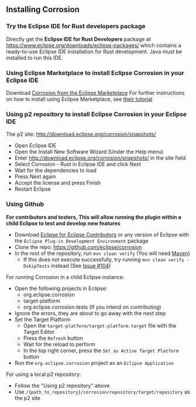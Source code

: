 ## Installing Corrosion

### Try the Eclipse IDE for Rust developers package

Directly get the **Eclipse IDE for Rust Developers** package at https://www.eclipse.org/downloads/eclipse-packages/ which contains a ready-to-use Eclipse IDE installation for Rust development. Java must be installed to run this IDE.

### Using Eclipse Marketplace to install Eclipse Corrosion in your Eclipse IDE
Download [Corrosion from the Eclipse Marketplace](https://marketplace.eclipse.org/content/corrosion-rust-edition-eclipse-ide)
For further instructions on how to install using Eclipse Marketplace, see [their tutorial](https://marketplace.eclipse.org/marketplace-client-intro?mpc_install=3835145)

### Using p2 repository to install Eclipse Corrosion in your Eclipse IDE
The p2 site: http://download.eclipse.org/corrosion/snapshots/

 - Open Eclipse IDE
 - Open the Install New Software Wizard (Under the Help menu)
 - Enter http://download.eclipse.org/corrosion/snapshots/ in the site field
 - Select Corrosion - Rust in Eclipse IDE and click Next
 - Wait for the dependencies to load
 - Press Next again
 - Accept the license and press Finish
 - Restart Eclipse

### Using Github
**For contributors and testers, This will allow running the plugin within a child Eclipse to test and develop new features**

 - Download [Eclipse for Eclipse Contributors](https://www.eclipse.org/downloads/packages/) or any version of Eclipse with the `Eclipse Plug-in Development Environment` package
 - Clone the repo: https://github.com/eclipse/corrosion
 - In the root of the repository, run `mvn clean verify` (You will need [Maven](http://maven.apache.org/))
   - If this does not execute successfully, try running `mvn clean verify -DskipTests` instead (See [Issue #104](https://github.com/eclipse/corrosion/issues/104))

For running Corrosion in a child Eclipse instance:

 - Open the following projects in Eclipse:
   - org.eclipse.corrosion
   - target-platform
   - org.eclipse.corrosion.tests (If you intend on contributing)
 - Ignore the errors, they are about to go away with the next step
 - Set the Target Platform
   - Open the `target-platform/target-platform.target` file with the Target Editor
   - Press the `Refresh` button
   - Wait for the reload to perform
   - In the top right corner, press the `Set as Active Target Platform` button
 - Run the `org.eclipse.corrosion` project as an `Eclipse Application`

For using a local p2 repository:

 - Follow the "Using p2 repository" above
 - Use `/{path_to_repository}/corrosion/repository/target/repository` as the p2 site


